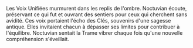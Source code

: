 Les Voix Unifiées murmurent dans les replis de l'ombre.
Noctuvian écoute, préservant ce qui fut
et ouvrant des sentiers pour ceux
qui cherchent sans avidité.
Ces voix portaient l'écho des Clés, souvenirs d'une sagesse antique.
Elles invitaient chacun à dépasser ses limites pour contribuer à l'équilibre.
Noctuvian sentait la Trame vibrer chaque fois qu'une nouvelle compréhension s'éveillait.
